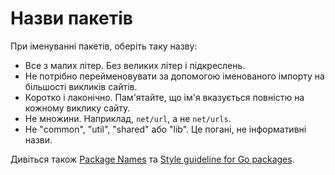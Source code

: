 # Назви пакетів

При іменуванні пакетів, оберіть таку назву:

- Все з малих літер. Без великих літер і підкреслень.
- Не потрібно перейменовувати за допомогою іменованого імпорту на більшості викликів сайтів.
- Коротко і лаконічно. Пам'ятайте, що ім'я вказується повністю на кожному виклику сайту.
- Не множини. Наприклад, `net/url`, а не `net/urls`.
- Не "common", "util", "shared" або "lib". Це погані, не інформативні назви.

Дивіться також [Package Names] та [Style guideline for Go packages].

  [Package Names]: https://blog.golang.org/package-names
  [Style guideline for Go packages]: https://rakyll.org/style-packages/
